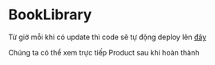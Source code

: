 # BookLibrary

Từ giờ mỗi khi có update thì code sẽ tự động deploy lên [đây](http://hoang3409-001-site1.btempurl.com/)

Chúng ta có thể xem trực tiếp Product sau khi hoàn thành
